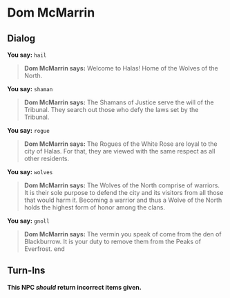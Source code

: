# Dom McMarrin
## Dialog

**You say:** `hail`



>**Dom McMarrin says:** Welcome to Halas! Home of the Wolves of the North.

**You say:** `shaman`



>**Dom McMarrin says:** The Shamans of Justice serve the will of the Tribunal. They search out those who defy the laws set by the Tribunal.

**You say:** `rogue`



>**Dom McMarrin says:** The Rogues of the White Rose are loyal to the city of Halas. For that, they are viewed with the same respect as all other residents.

**You say:** `wolves`



>**Dom McMarrin says:** The Wolves of the North comprise of warriors. It is their sole purpose to defend the city and its visitors from all those that would harm it. Becoming a warrior and thus a Wolve of the North holds the highest form of honor among the clans.

**You say:** `gnoll`



>**Dom McMarrin says:** The vermin you speak of come from the den of Blackburrow. It is your duty to remove them from the Peaks of Everfrost.
end

## Turn-Ins



**This NPC *should* return incorrect items given.**
